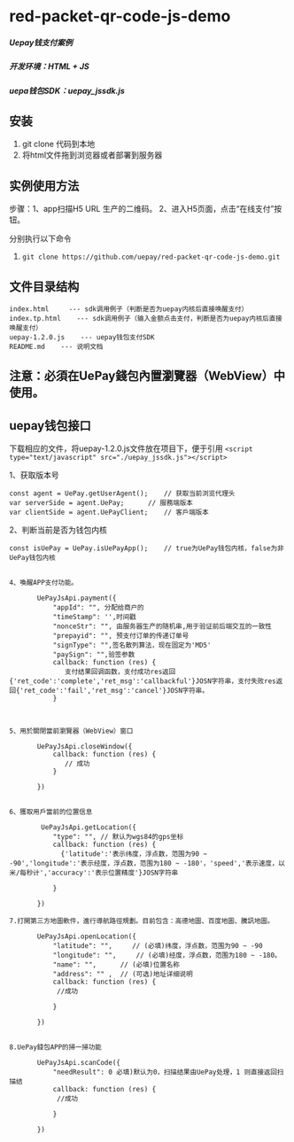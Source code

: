 # red-packet-qr-code-js-demo
##### Uepay钱支付案例
##### 开发环境：HTML + JS
##### uepa钱包SDK：uepay_jssdk.js

## 安装
1. git clone 代码到本地
2. 将html文件拖到浏览器或者部署到服务器

## 实例使用方法
步骤：1、app扫描H5 URL 生产的二维码。
2、进入H5页面，点击“在线支付”按钮。

分别执行以下命令
1. `git clone https://github.com/uepay/red-packet-qr-code-js-demo.git`

## 文件目录结构
```
index.html     --- sdk调用例子（判断是否为uepay内核后直接唤醒支付）
index.tp.html    --- sdk调用例子（输入金额点击支付，判断是否为uepay内核后直接唤醒支付）
uepay-1.2.0.js    --- uepay钱包支付SDK
README.md    --- 说明文档
```

## 注意：必須在UePay錢包內置瀏覽器（WebView）中使用。

## uepay钱包接口
下载相应的文件，将uepay-1.2.0.js文件放在项目下，便于引用 ```<script type="text/javascript" src="./uepay_jssdk.js"></script>```

1、获取版本号
```
const agent = UePay.getUserAgent();    // 获取当前浏览代理头
var serverSide = agent.UePay;      // 服務端版本
var clientSide = agent.UePayClient;    // 客戶端版本
```

2、判断当前是否为钱包内核
```
const isUePay = UePay.isUePayApp();    // true为UePay钱包内核，false为非UePay钱包内核
```

 ```
 
 4、喚醒APP支付功能。

        UePayJsApi.payment({
            "appId": "", 分配给商户的
            "timeStamp": '',时间戳
            "nonceStr": "", 由服务器生产的随机串,用于验证前后端交互的一致性
            "prepayid": "", 预支付订单的传递订单号
            "signType": "",签名散列算法，现在固定为'MD5'
            "paySign": "",验签参数
            callback: function (res) {
               支付结果回调函数，支付成功res返回{'ret_code':'complete','ret_msg':'callbackful'}JOSN字符串，支付失败res返回{'ret_code':'fail','ret_msg':'cancel'}JOSN字符串。
            }



 5、用於關閉當前瀏覽器（WebView）窗口

        UePayJsApi.closeWindow({
            callback: function (res) {
               // 成功
            }

        })


6、獲取用戶當前的位置信息

         UePayJsApi.getLocation({
            "type": "", // 默认为wgs84的gps坐标
            callback: function (res) {
              {'latitude':'表示纬度，浮点数，范围为90 ~ -90','longitude':'表示经度，浮点数，范围为180 ~ -180'，'speed','表示速度，以米/每秒计','accuracy':'表示位置精度'}JOSN字符串
             
            }

        })

7.打開第三方地圖軟件，進行導航路徑規劃。目前包含：高德地圖、百度地圖、騰訊地圖。

        UePayJsApi.openLocation({
            "latitude": "",     // (必填)纬度，浮点数，范围为90 ~ -90
            "longitude": "",     // (必填)经度，浮点数，范围为180 ~ -180。
            "name": "",      // (必填)位置名称
            "address": "" ,  // (可选)地址详细说明
            callback: function (res) {
             //成功
             
            }

        })


8.UePay錢包APP的掃一掃功能

        UePayJsApi.scanCode({
            "needResult": 0 必填)默认为0，扫描结果由UePay处理，1 则直接返回扫描结
            callback: function (res) {
             //成功
             
            }

        }) 

